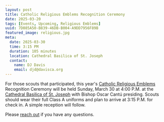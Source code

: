 ```yaml
---
layout: post
title: Catholic Religious Emblems Recognition Ceremony
date: 2025-03-20
tags: [Events, Upcoming, Religious Emblems]
uuid: 7D085A50-B839-46DB-B004-A9DD7956F89B
featured_image: religious.jpg
meta:
  date: 2025-03-30
  time: 3:15 PM
  duration: 105 minutes
  location: Cathedral Basilica of St. Joseph
  contact:
    name: DJ Davis
    email: djd@davisca.org
---
```


For those scouts that participated, this year's [Catholic Religious Emblems](/2024/09/28/religious-emblems/) Recognition Ceremony will be held Sunday, March 30 at 4:00 P.M. at the [Cathedral Basilica of St. Joseph](https://www.stjosephcathedral.org) with Bishop Oscar Cantú presiding. Scouts should wear their full Class A uniforms and plan to arrive at 3:15 P.M. for check in. A simple reception will follow.

Please [reach out](mailto:djd@apple.com) if you have any questions.
